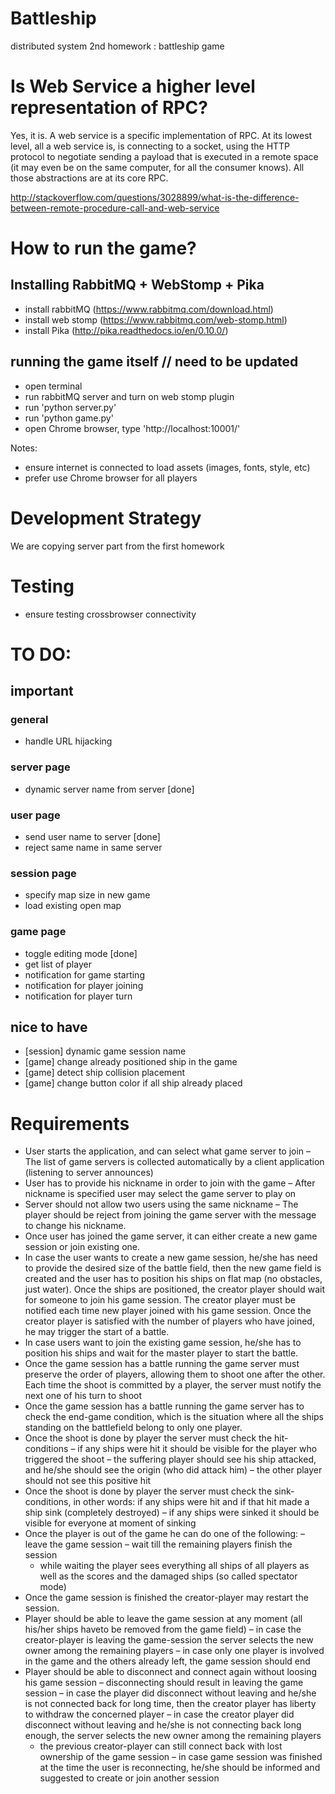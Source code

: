 # Battleship
distributed system 2nd homework : battleship game


# Is Web Service a higher level representation of RPC?

Yes, it is. A web service is a specific implementation of RPC. At its lowest level, all a web service is, is connecting to a socket, using the HTTP protocol to negotiate sending a payload that is executed in a remote space (it may even be on the same computer, for all the consumer knows). All those abstractions are at its core RPC.

http://stackoverflow.com/questions/3028899/what-is-the-difference-between-remote-procedure-call-and-web-service


# How to run the game? 

## Installing RabbitMQ + WebStomp + Pika

- install rabbitMQ (https://www.rabbitmq.com/download.html)
- install web stomp (https://www.rabbitmq.com/web-stomp.html)
- install Pika (http://pika.readthedocs.io/en/0.10.0/) 

## running the game itself // need to be updated

- open terminal
- run rabbitMQ server and turn on web stomp plugin 
- run 'python server.py' 
- run 'python game.py'
- open Chrome browser, type 'http://localhost:10001/'

Notes: 

- ensure internet is connected to load assets (images, fonts, style, etc)
- prefer use Chrome browser for all players 

# Development Strategy

We are copying server part from the first homework

# Testing
- ensure testing crossbrowser connectivity

# TO DO: 

## important

### general

- handle URL hijacking

### server page

- dynamic server name from server [done]

### user page

- send user name to server [done]
- reject same name in same server

### session page

- specify map size in new game 
- load existing open map

### game page

- toggle editing mode [done]
- get list of player
- notification for game starting
- notification for player joining
- notification for player turn

## nice to have 

- [session] dynamic game session name
- [game] change already positioned ship in the game
- [game] detect ship collision placement
- [game] change button color if all ship already placed

# Requirements
- User starts the application, and can select what game server to join
  – The list of game servers is collected automatically by a client application (listening to server announces)
- User has to provide his nickname in order to join with the game
  – After nickname is specified user may select the game server to play on
- Server should not allow two users using the same nickname
  – The player should be reject from joining the game server with the message to change his nickname.
- Once user has joined the game server, it can either create a new game session or join existing one.
- In case the user wants to create a new game session, he/she has need to provide the desired size of the battle field, then the new game field is created and the user has to position his ships on flat map (no obstacles, just water). Once the ships are positioned, the creator player should wait for someone to join his game session. The creator player must be notified each time new player joined with his game session. Once the creator player is satisfied with the number of players who have joined, he may trigger the start of a battle.
- In case users want to join the existing game session, he/she has to position his ships and wait for the master player to start the battle.
- Once the game session has a battle running the game server must preserve the order of players, allowing them to shoot one after the other. Each time the shoot is committed by a player, the server must notify the next one of his turn to shoot
- Once the game session has a battle running the game server has to check the end-game condition, which is the situation where all the ships standing on the battlefield belong to only one player.
- Once the shoot is done by player the server must check the hit-conditions
  – if any ships were hit it should be visible for the player who triggered the shoot
  – the suffering player should see his ship attacked, and he/she should see the origin (who did attack him)
  – the other player should not see this positive hit
- Once the shoot is done by player the server must check the sink-conditions, in other words: if any ships were hit and if that hit made a ship sink (completely destroyed)
  – if any ships were sinked it should be visible for everyone at moment of sinking
- Once the player is out of the game he can do one of the following:
  – leave the game session
  – wait till the remaining players finish the session
    - while waiting the player sees everything all ships of all players as well as the scores and the damaged ships (so called spectator mode)
- Once the game session is finished the creator-player may restart the session.
- Player should be able to leave the game session at any moment (all his/her ships haveto be removed from the game field)
  – in case the creator-player is leaving the game-session the server selects the new owner among the remaining players
  – in case only one player is involved in the game and the others already left, the game session should end
- Player should be able to disconnect and connect again without loosing his game session
  – disconnecting should result in leaving the game session
  – in case the player did disconnect without leaving and he/she is not connected back for long time, then the creator player has liberty to withdraw the concerned player
  – in case the creator player did disconnect without leaving and he/she is not connecting back long enough, the server selects the new owner among the remaining players
    - the previous creator-player can still connect back with lost ownership of the game session
  – in case game session was finished at the time the user is reconnecting, he/she should be informed and suggested to create or join another session

